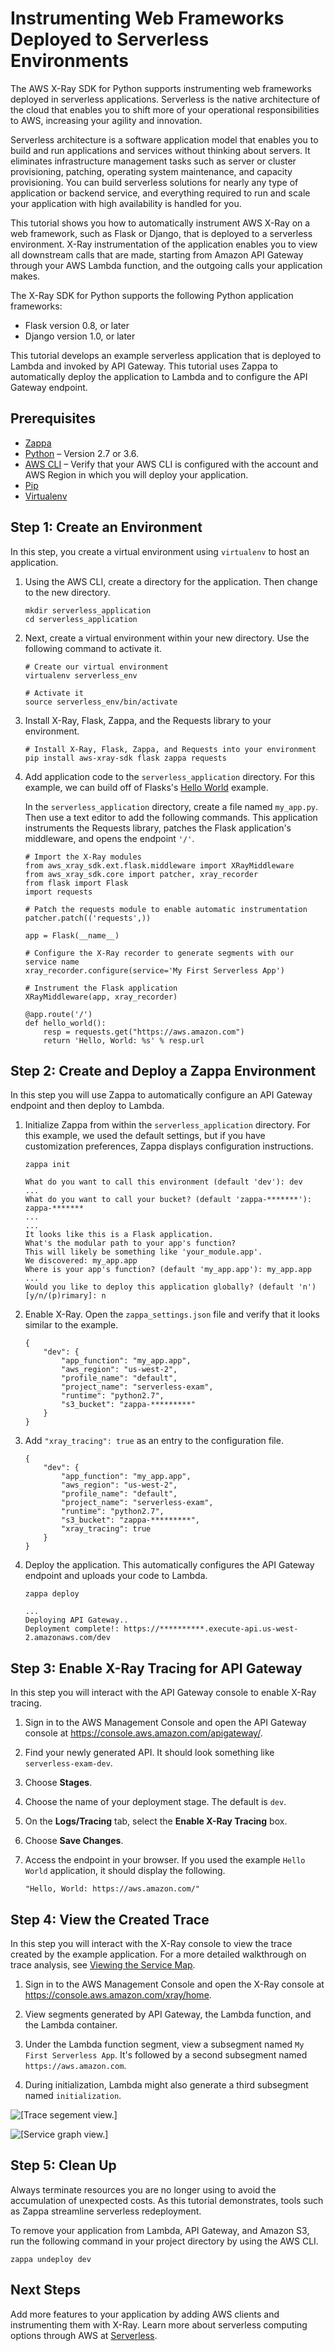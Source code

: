 # Instrumenting Web Frameworks Deployed to Serverless Environments<a name="xray-sdk-python-serverless"></a>

The AWS X\-Ray SDK for Python supports instrumenting web frameworks deployed in serverless applications\. Serverless is the native architecture of the cloud that enables you to shift more of your operational responsibilities to AWS, increasing your agility and innovation\.

Serverless architecture is a software application model that enables you to build and run applications and services without thinking about servers\. It eliminates infrastructure management tasks such as server or cluster provisioning, patching, operating system maintenance, and capacity provisioning\. You can build serverless solutions for nearly any type of application or backend service, and everything required to run and scale your application with high availability is handled for you\.

This tutorial shows you how to automatically instrument AWS X\-Ray on a web framework, such as Flask or Django, that is deployed to a serverless environment\. X\-Ray instrumentation of the application enables you to view all downstream calls that are made, starting from Amazon API Gateway through your AWS Lambda function, and the outgoing calls your application makes\. 

The X\-Ray SDK for Python supports the following Python application frameworks:
+ Flask version 0\.8, or later
+ Django version 1\.0, or later

This tutorial develops an example serverless application that is deployed to Lambda and invoked by API Gateway\. This tutorial uses Zappa to automatically deploy the application to Lambda and to configure the API Gateway endpoint\.

## Prerequisites<a name="xray-sdk-python-serverless-prereqs"></a>
+ [Zappa](https://github.com/Miserlou/Zappa)
+ [Python](https://docs.aws.amazon.com/xray/latest/devguide//xray-sdk-python.html) – Version 2\.7 or 3\.6\.
+ [AWS CLI](https://docs.aws.amazon.com/cli/latest/userguide/cli-chap-configure.html) – Verify that your AWS CLI is configured with the account and AWS Region in which you will deploy your application\. 
+ [Pip](https://pypi.org/project/pip/)
+ [Virtualenv](https://virtualenv.pypa.io/en/latest/)

## Step 1: Create an Environment<a name="xray-sdk-python-serverless-environment"></a>

In this step, you create a virtual environment using `virtualenv` to host an application\.

1. Using the AWS CLI, create a directory for the application\. Then change to the new directory\. 

   ```
   mkdir serverless_application
   cd serverless_application
   ```

1. Next, create a virtual environment within your new directory\. Use the following command to activate it\. 

   ```
   # Create our virtual environment
   virtualenv serverless_env
   
   # Activate it
   source serverless_env/bin/activate
   ```

1. Install X\-Ray, Flask, Zappa, and the Requests library to your environment\.

   ```
   # Install X-Ray, Flask, Zappa, and Requests into your environment
   pip install aws-xray-sdk flask zappa requests
   ```

1. Add application code to the `serverless_application` directory\. For this example, we can build off of Flasks's [Hello World](http://flask.pocoo.org/docs/1.0/quickstart/) example\. 

   In the `serverless_application` directory, create a file named `my_app.py`\. Then use a text editor to add the following commands\. This application instruments the Requests library, patches the Flask application's middleware, and opens the endpoint `'/'`\.

   ```
   # Import the X-Ray modules
   from aws_xray_sdk.ext.flask.middleware import XRayMiddleware
   from aws_xray_sdk.core import patcher, xray_recorder
   from flask import Flask
   import requests
   
   # Patch the requests module to enable automatic instrumentation
   patcher.patch(('requests',))
   
   app = Flask(__name__)
   
   # Configure the X-Ray recorder to generate segments with our service name
   xray_recorder.configure(service='My First Serverless App')
   
   # Instrument the Flask application
   XRayMiddleware(app, xray_recorder)
    
   @app.route('/')
   def hello_world():
       resp = requests.get("https://aws.amazon.com")
       return 'Hello, World: %s' % resp.url
   ```

## Step 2: Create and Deploy a Zappa Environment<a name="xray-sdk-python-serverless-zappa"></a>

In this step you will use Zappa to automatically configure an API Gateway endpoint and then deploy to Lambda\.

1. Initialize Zappa from within the `serverless_application` directory\. For this example, we used the default settings, but if you have customization preferences, Zappa displays configuration instructions\.

   ```
   zappa init
   ```

   ```
   What do you want to call this environment (default 'dev'): dev
   ...
   What do you want to call your bucket? (default 'zappa-*******'): zappa-*******
   ...
   ...
   It looks like this is a Flask application.
   What's the modular path to your app's function?
   This will likely be something like 'your_module.app'.
   We discovered: my_app.app
   Where is your app's function? (default 'my_app.app'): my_app.app
   ...
   Would you like to deploy this application globally? (default 'n') [y/n/(p)rimary]: n
   ```

1. Enable X\-Ray\. Open the `zappa_settings.json` file and verify that it looks similar to the example\.

   ```
   {
       "dev": {
           "app_function": "my_app.app",
           "aws_region": "us-west-2",
           "profile_name": "default",
           "project_name": "serverless-exam",
           "runtime": "python2.7",
           "s3_bucket": "zappa-*********"
       }
   }
   ```

1. Add `"xray_tracing": true` as an entry to the configuration file\.

   ```
   {
       "dev": {
           "app_function": "my_app.app",
           "aws_region": "us-west-2",
           "profile_name": "default",
           "project_name": "serverless-exam",
           "runtime": "python2.7",
           "s3_bucket": "zappa-*********",
           "xray_tracing": true
       }
   }
   ```

1. Deploy the application\. This automatically configures the API Gateway endpoint and uploads your code to Lambda\.

   ```
   zappa deploy
   ```

   ```
   ...
   Deploying API Gateway..
   Deployment complete!: https://**********.execute-api.us-west-2.amazonaws.com/dev
   ```

## Step 3: Enable X\-Ray Tracing for API Gateway<a name="xray-sdk-python-serverless-xray"></a>

In this step you will interact with the API Gateway console to enable X\-Ray tracing\.

1. Sign in to the AWS Management Console and open the API Gateway console at [https://console\.aws\.amazon\.com/apigateway/](https://console.aws.amazon.com/apigateway/)\. 

1. Find your newly generated API\. It should look something like `serverless-exam-dev`\.

1. Choose **Stages**\.

1. Choose the name of your deployment stage\. The default is `dev`\.

1. On the **Logs/Tracing** tab, select the **Enable X\-Ray Tracing** box\.

1. Choose **Save Changes**\.

1. Access the endpoint in your browser\. If you used the example `Hello World` application, it should display the following\.

   ```
   "Hello, World: https://aws.amazon.com/"
   ```

## Step 4: View the Created Trace<a name="xray-sdk-python-serverless-trace"></a>

In this step you will interact with the X\-Ray console to view the trace created by the example application\. For a more detailed walkthrough on trace analysis, see [Viewing the Service Map](https://docs.aws.amazon.com/xray/latest/devguide//xray-console.html#xray-console-servicemap)\.

1. Sign in to the AWS Management Console and open the X\-Ray console at [https://console\.aws\.amazon\.com/xray/home](https://console.aws.amazon.com/xray/home)\.

1. View segments generated by API Gateway, the Lambda function, and the Lambda container\.

1. Under the Lambda function segment, view a subsegment named `My First Serverless App`\. It's followed by a second subsegment named `https://aws.amazon.com`\.

1. During initialization, Lambda might also generate a third subsegment named `initialization`\.

![\[Trace segement view.\]](http://docs.aws.amazon.com/xray/latest/devguide/images/serverless-traceView.png)

![\[Service graph view.\]](http://docs.aws.amazon.com/xray/latest/devguide/images/serverless-serviceView.png)

## Step 5: Clean Up<a name="xray-sdk-python-serverless-cleanup"></a>

Always terminate resources you are no longer using to avoid the accumulation of unexpected costs\. As this tutorial demonstrates, tools such as Zappa streamline serverless redeployment\.

To remove your application from Lambda, API Gateway, and Amazon S3, run the following command in your project directory by using the AWS CLI\. 

```
zappa undeploy dev
```

## Next Steps<a name="xray-sdk-python-serverless-next"></a>

Add more features to your application by adding AWS clients and instrumenting them with X\-Ray\. Learn more about serverless computing options through AWS at [Serverless](https://aws.amazon.com/serverless/)\.